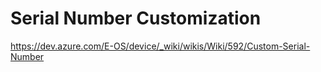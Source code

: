 # Serial Number Customization
https://dev.azure.com/E-OS/device/_wiki/wikis/Wiki/592/Custom-Serial-Number